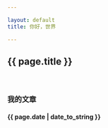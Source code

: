 ```yaml
---

layout: default
title: 你好，世界

---
```

## {{ page.title }}
　　


### 我的文章

#### {{ page.date | date_to_string }}